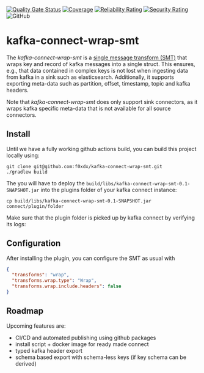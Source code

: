 [![Quality Gate Status](https://sonarcloud.io/api/project_badges/measure?project=f0xdx_kafka-connect-wrap-smt&metric=alert_status)](https://sonarcloud.io/dashboard?id=f0xdx_kafka-connect-wrap-smt)
[![Coverage](https://sonarcloud.io/api/project_badges/measure?project=f0xdx_kafka-connect-wrap-smt&metric=coverage)](https://sonarcloud.io/dashboard?id=f0xdx_kafka-connect-wrap-smt)
[![Reliability Rating](https://sonarcloud.io/api/project_badges/measure?project=f0xdx_kafka-connect-wrap-smt&metric=reliability_rating)](https://sonarcloud.io/dashboard?id=f0xdx_kafka-connect-wrap-smt)
[![Security Rating](https://sonarcloud.io/api/project_badges/measure?project=f0xdx_kafka-connect-wrap-smt&metric=security_rating)](https://sonarcloud.io/dashboard?id=f0xdx_kafka-connect-wrap-smt)
![GitHub](https://img.shields.io/github/license/f0xdx/kafka-connect-wrap-smt?color=00aa00)

# kafka-connect-wrap-smt

The *kafka-connect-wrap-smt* is a [single message transform (SMT)](https://docs.confluent.io/current/connect/transforms/index.html)
that wraps key and record of kafka messages into a single struct. This ensures, e.g., that data
contained in complex keys is not lost when ingesting data from kafka in a sink such as
elasticsearch. Additionally, it supports exporting meta-data such as partition, offset, timestamp,
topic and kafka headers.

Note that *kafka-connect-wrap-smt* does only support sink connectors, as it wraps kafka specific
meta-data that is not available for all source connectors.

## Install

Until we have a fully working github actions build, you can build this project locally using:

```shell script
git clone git@github.com:f0xdx/kafka-connect-wrap-smt.git
./gradlew build
```

The you will have to deploy the `build/libs/kafka-connect-wrap-smt-0.1-SNAPSHOT.jar` into the
plugins folder of your kafka connect instance:

```shell script
cp build/libs/kafka-connect-wrap-smt-0.1-SNAPSHOT.jar connect/plugin/folder
```

Make sure that the plugin folder is picked up by kafka connect by verifying its logs:

## Configuration

After installing the plugin, you can configure the SMT as usual with

```json
{
  "transforms": "wrap",
  "transforms.wrap.type": "Wrap",
  "transforms.wrap.include.headers": false
}
```

## Roadmap

Upcoming features are:

 * CI/CD and automated publishing using github packages
 * install script + docker image for ready made connect
 * typed kafka header export
 * schema based export with schema-less keys (if key schema can be derived)